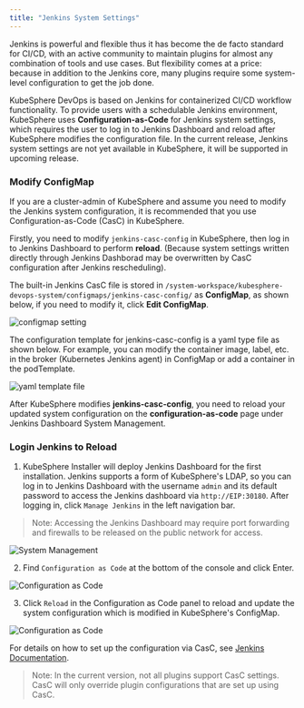 ```yaml
---
title: "Jenkins System Settings"
---
```


Jenkins is powerful and flexible thus it has become the de facto standard for CI/CD, with an active community to maintain plugins for almost any combination of tools and use cases. But flexibility comes at a price: because in addition to the Jenkins core, many plugins require some system-level configuration to get the job done.

KubeSphere DevOps is based on Jenkins for containerized CI/CD workflow functionality. To provide users with a schedulable Jenkins environment, KubeSphere uses **Configuration-as-Code** for Jenkins system settings, which requires the user to log in to Jenkins Dashboard and reload after KubeSphere modifies the configuration file. In the current release, Jenkins system settings are not yet available in KubeSphere, it will be supported in upcoming release.

### Modify ConfigMap

If you are a cluster-admin of KubeSphere and assume you need to modify the Jenkins system configuration, it is recommended that you use Configuration-as-Code (CasC) in KubeSphere. 

Firstly, you need to modify `jenkins-casc-config` in KubeSphere, then log in to Jenkins Dashboard to perform **reload**. (Because system settings written directly through Jenkins Dashborad may be overwritten by CasC configuration after Jenkins rescheduling).

The built-in Jenkins CasC file is stored in `/system-workspace/kubesphere-devops-system/configmaps/jenkins-casc-config/` as **ConfigMap**, as shown below, if you need to modify it, click **Edit ConfigMap**.

![configmap setting](/jenkins-setting-configmap-en.png)

The configuration template for jenkins-casc-config is a yaml type file as shown below. For example, you can modify the container image, label, etc. in the broker (Kubernetes Jenkins agent) in ConfigMap or add a container in the podTemplate.

![yaml template file](/jenkins-casc-en.png)

After KubeSphere modifies **jenkins-casc-config**, you need to reload your updated system configuration on the **configuration-as-code** page under Jenkins Dashboard System Management.

### Login Jenkins to Reload

1. KubeSphere Installer will deploy Jenkins Dashboard for the first installation. Jenkins supports a form of KubeSphere's LDAP, so you can log in to Jenkins Dashboard with the username `admin` and its default password to access the Jenkins dashboard via `http://EIP:30180`.  After logging in, click `Manage Jenkins` in the left navigation bar.

> Note: Accessing the Jenkins Dashboard may require port forwarding and firewalls to be released on the public network for access.

![System Management](/jenkins-setting-1-en.png)

2. Find `Configuration as Code` at the bottom of the console and click Enter.

![Configuration as Code](/jenkins-setting-2-en.png)

3. Click `Reload` in the Configuration as Code panel to reload and update the system configuration which is modified in KubeSphere's ConfigMap.

![Configuration as Code](/jenkins-setting-3-en.png)

For details on how to set up the configuration via CasC, see [Jenkins Documentation](https://github.com/jenkinsci/configuration-as-code-plugin).

> Note: In the current version, not all plugins support CasC settings. CasC will only override plugin configurations that are set up using CasC.